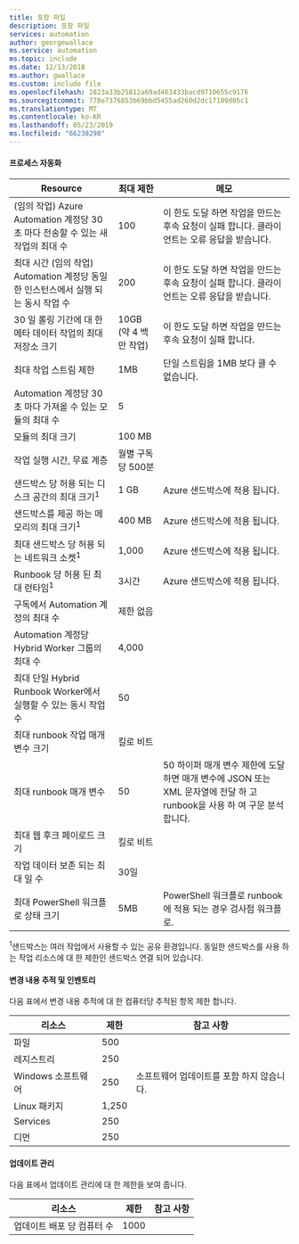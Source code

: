 ```yaml
---
title: 포함 파일
description: 포함 파일
services: automation
author: georgewallace
ms.service: automation
ms.topic: include
ms.date: 12/13/2018
ms.author: gwallace
ms.custom: include file
ms.openlocfilehash: 2823a33b25812a69ad463433bacd9710655c9176
ms.sourcegitcommit: 778e7376853b69bbd5455ad260d2dc17109d05c1
ms.translationtype: MT
ms.contentlocale: ko-KR
ms.lasthandoff: 05/23/2019
ms.locfileid: "66238298"
---
```

#### <a name="process-automation"></a>프로세스 자동화

| Resource | 최대 제한 |메모|
| --- | --- |---|
| (임의 작업) Azure Automation 계정당 30 초 마다 전송할 수 있는 새 작업의 최대 수 |100 |이 한도 도달 하면 작업을 만드는 후속 요청이 실패 합니다. 클라이언트는 오류 응답을 받습니다.|
| 최대 시간 (임의 작업) Automation 계정당 동일한 인스턴스에서 실행 되는 동시 작업 수 |200 |이 한도 도달 하면 작업을 만드는 후속 요청이 실패 합니다. 클라이언트는 오류 응답을 받습니다.|
| 30 일 롤링 기간에 대 한 메타 데이터 작업의 최대 저장소 크기 | 10GB (약 4 백만 작업)|이 한도 도달 하면 작업을 만드는 후속 요청이 실패 합니다. |
| 최대 작업 스트림 제한|1MB|단일 스트림을 1MB 보다 클 수 없습니다.|
| Automation 계정당 30 초 마다 가져올 수 있는 모듈의 최대 수 |5 ||
| 모듈의 최대 크기 |100 MB ||
| 작업 실행 시간, 무료 계층 |월별 구독당 500분 ||
| 샌드박스 당 허용 되는 디스크 공간의 최대 크기<sup>1</sup> |1 GB |Azure 샌드박스에 적용 됩니다.|
| 샌드박스를 제공 하는 메모리의 최대 크기<sup>1</sup> |400 MB |Azure 샌드박스에 적용 됩니다.|
| 최대 샌드박스 당 허용 되는 네트워크 소켓<sup>1</sup> |1,000 |Azure 샌드박스에 적용 됩니다.|
| Runbook 당 허용 된 최대 런타임<sup>1</sup> |3시간 |Azure 샌드박스에 적용 됩니다.|
| 구독에서 Automation 계정의 최대 수 |제한 없음 ||
| Automation 계정당 Hybrid Worker 그룹의 최대 수|4,000||
|최대 단일 Hybrid Runbook Worker에서 실행할 수 있는 동시 작업 수|50 ||
| 최대 runbook 작업 매개 변수 크기   | 킬로 비트||
| 최대 runbook 매개 변수   | 50|50 하이퍼 매개 변수 제한에 도달 하면 매개 변수에 JSON 또는 XML 문자열에 전달 하 고 runbook을 사용 하 여 구문 분석 합니다.|
| 최대 웹 후크 페이로드 크기 |  킬로 비트|
| 작업 데이터 보존 되는 최대 일 수|30일|
| 최대 PowerShell 워크플로 상태 크기 |5MB| PowerShell 워크플로 runbook에 적용 되는 경우 검사점 워크플로.|

<sup>1</sup>샌드박스는 여러 작업에서 사용할 수 있는 공유 환경입니다. 동일한 샌드박스를 사용 하는 작업 리소스에 대 한 제한인 샌드박스 연결 되어 있습니다.

#### <a name="change-tracking-and-inventory"></a>변경 내용 추적 및 인벤토리

다음 표에서 변경 내용 추적에 대 한 컴퓨터당 추적된 항목 제한 합니다.

| **리소스** | **제한**| **참고 사항** |
|---|---|---|
|파일|500||
|레지스트리|250||
|Windows 소프트웨어|250|소프트웨어 업데이트를 포함 하지 않습니다.|
|Linux 패키지|1,250||
|Services|250||
|디먼|250||

#### <a name="update-management"></a>업데이트 관리

다음 표에서 업데이트 관리에 대 한 제한을 보여 줍니다.

| **리소스** | **제한**| **참고 사항** |
|---|---|---|
|업데이트 배포 당 컴퓨터 수|1000||